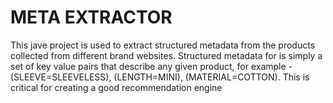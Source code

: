 # META EXTRACTOR
This jave project is used to extract structured metadata from the
products collected from different brand websites. Structured metadata for is simply a set of
key value pairs that describe any given product, for example - (SLEEVE=SLEEVELESS),
(LENGTH=MINI), (MATERIAL=COTTON). This is critical for creating a good recommendation
engine

